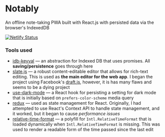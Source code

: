 # Notably

An offline note-taking PWA built with React.js with persisted data via the browser's IndexedDB

[![Netlify Status](https://api.netlify.com/api/v1/badges/84e7f8f7-5170-4857-b127-c0b8dd6f14c0/deploy-status)](https://app.netlify.com/sites/notably/deploys)

### Tools used

- [idb-keyval](https://npm.im/idb-keyval) — an abstraction for Indexed DB that uses promises. All **saving/persistence** goes through here
- [slate.js](https://github.com/ianstormtaylor/slate) — a robust content-editable editor that allows for rich-text editing. This is used as **the main editor for the web app**. I began the project using Facebook's [draft.js](https://npm.im/draft-js), however, it is has many flaws and seems to be a dying project
- [use-dark-mode](https://npm.im/use-dark-mode) — a React hook for persisting a setting for dark mode that is initially based on `prefers-color-scheme` media query
- [redux](https://npm.im/redux) — used as state management for React. Originally, I had attempted to use React's Context API to handle state management, and it worked, but it began to cause _performance issues_
- [relative-time-format](https://npm.im/relative-time-format) — a polyfill for `Intl.RelativeTimeFormat` that is loaded dynamically when `Intl.RelativeTimeFormat` is missing. This was used to render a readable form of the time passed since the last edit
